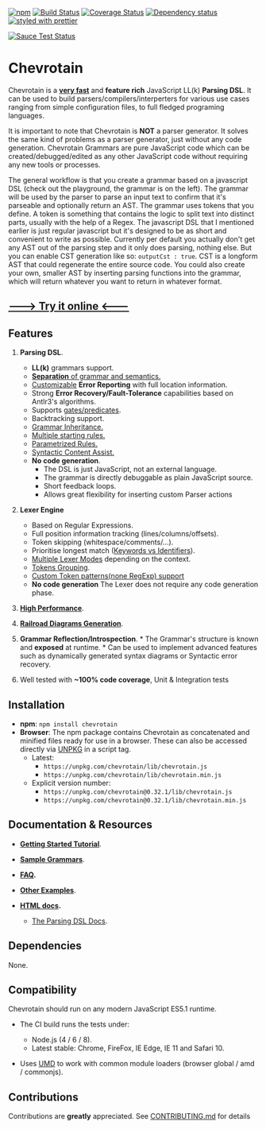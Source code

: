 [![npm](https://img.shields.io/npm/v/chevrotain.svg)](https://www.npmjs.com/package/chevrotain)
[![Build Status](https://travis-ci.org/SAP/chevrotain.svg?branch=master)](https://travis-ci.org/SAP/chevrotain)
[![Coverage Status](https://coveralls.io/repos/SAP/chevrotain/badge.svg?branch=master)](https://coveralls.io/r/SAP/chevrotain?branch=master)
[![Dependency status](https://img.shields.io/david/SAP/chevrotain.svg)](https://david-dm.org/SAP/chevrotain)
[![styled with prettier](https://img.shields.io/badge/styled_with-prettier-ff69b4.svg)](https://github.com/prettier/prettier)

[![Sauce Test Status](https://saucelabs.com/browser-matrix/shahars.svg)](https://saucelabs.com/u/shahars)


# Chevrotain

Chevrotain is a [**very fast**][benchmark] and **feature rich** JavaScript LL(k) **Parsing DSL**.
It can be used to build parsers/compilers/interperters for various use cases ranging from simple configuration files, 
to full fledged programing languages.

It is important to note that Chevrotain is **NOT** a parser generator. It solves the same kind of problems as a parser generator, just without any code generation. Chevrotain Grammars are pure JavaScript code which can be created/debugged/edited
as any other JavaScript code without requiring any new tools or processes.

The general workflow is that you create a grammar based on a javascript DSL (check out the playground, the grammar is on the left). The grammar will be used by the parser to parse an input text to confirm that it's parseable and optionally return an AST. 
The grammar uses tokens that you define. A token is something that contains the logic to split text into distinct parts, usually with the help of a  Regex. 
The javascript DSL that I mentioned earlier is just regular javascript but it's designed to be as short and convenient to write as possible.
Currently per default you actually don't get any AST out of the parsing step and it only does parsing, nothing else. But you can enable CST generation like so: `outputCst : true`. CST is a longform AST that could regenerate the entire source code. You could also create your own, smaller AST by inserting parsing functions into the grammar, which will return whatever you want to return in whatever format.



## [---> Try it online <---](http://sap.github.io/chevrotain/playground/)
## Features
  1. **Parsing DSL**.
      * **LL(k)** grammars support.  
      * [**Separation** of grammar and semantics.][separation]
      * [Customizable][custom_errors] **Error Reporting** with full location information. 
      * Strong **Error Recovery/Fault-Tolerance** capabilities based on Antlr3's algorithms.
      * Supports [gates/predicates][gates].
      * Backtracking support.
      * [Grammar Inheritance.][grammar_inheritance]
      * [Multiple starting rules.][starting_rules]
      * [Parametrized Rules.][parametrized_rules]
      * [Syntactic Content Assist.][content assist]
      * **No code generation**.
        * The DSL is just JavaScript, not an external language.
        * The grammar is directly debuggable as plain JavaScript source.
        * Short feedback loops.
        * Allows great flexibility for inserting custom Parser actions 
   
  2.  **Lexer Engine** 
      * Based on Regular Expressions.
      * Full position information tracking (lines/columns/offsets).
      * Token skipping (whitespace/comments/...).
      * Prioritise longest match ([Keywords vs Identifiers][keywords_vs_idents]).
      * [Multiple Lexer Modes][lexer_modes] depending on the context.
      * [Tokens Grouping][lexer_groups].
      * [Custom Token patterns(none RegExp) support](docs/custom_token_patterns.md)
      * **No code generation** The Lexer does not require any code generation phase. 

  3. [**High Performance**][benchmark].
  
  4. [**Railroad Diagrams Generation**](https://github.com/SAP/chevrotain/tree/master/diagrams).

  5. **Grammar Reflection/Introspection**.
    * The Grammar's structure is known and **exposed** at runtime.
    * Can be used to implement advanced features such as dynamically generated syntax diagrams or Syntactic error recovery.
  
  6. Well tested with **~100% code coverage**, Unit & Integration tests
   
## Installation
* **npm**: ```npm install chevrotain```
* **Browser**:
  The npm package contains Chevrotain as concatenated and minified files ready for use in a browser.
  These can also be accessed directly via [UNPKG](https://unpkg.com/) in a script tag.
  - Latest:
    * ```https://unpkg.com/chevrotain/lib/chevrotain.js```
    * ```https://unpkg.com/chevrotain/lib/chevrotain.min.js``` 
  - Explicit version number:
    * ```https://unpkg.com/chevrotain@0.32.1/lib/chevrotain.js```
    * ```https://unpkg.com/chevrotain@0.32.1/lib/chevrotain.min.js```


## Documentation & Resources

* **[Getting Started Tutorial](https://github.com/SAP/chevrotain/blob/master/docs/tutorial/)**.

* **[Sample Grammars](https://github.com/SAP/chevrotain/blob/master/examples/grammars)**.

* **[FAQ](docs/faq.md).**
 
* **[Other Examples](https://github.com/SAP/chevrotain/blob/master/examples)**.

* **[HTML docs](http://sap.github.io/chevrotain/documentation).**
   * [The Parsing DSL Docs](http://sap.github.io/chevrotain/documentation/0_32_1/classes/_chevrotain_d_.parser.html#at_least_one).
   
   
## Dependencies
None.


## Compatibility
Chevrotain should run on any modern JavaScript ES5.1 runtime. 
* The CI build runs the tests under: 
  * Node.js (4 / 6 / 8).
  * Latest stable: Chrome, FireFox, IE Edge, IE 11 and Safari 10.
  
* Uses [UMD](https://github.com/umdjs/umd) to work with common module loaders (browser global / amd / commonjs).
  
  
## Contributions
Contributions are **greatly** appreciated.
See [CONTRIBUTING.md](./CONTRIBUTING.md) for details
  

[benchmark]: http://sap.github.io/chevrotain/performance/
[lexer_modes]: https://github.com/SAP/chevrotain/blob/master/examples/lexer/multi_mode_lexer/multi_mode_lexer.js
[lexer_groups]: https://github.com/SAP/chevrotain/blob/master/examples/lexer/token_groups/token_groups.js
[keywords_vs_idents]: https://github.com/SAP/Chevrotain/blob/master/examples/lexer/keywords_vs_identifiers/keywords_vs_identifiers.js
[gates]: https://github.com/SAP/chevrotain/blob/master/examples/parser/predicate_lookahead/predicate_lookahead.js
[grammar_inheritance]: https://github.com/SAP/chevrotain/blob/master/examples/parser/versioning/versioning.js
[starting_rules]: https://github.com/SAP/chevrotain/blob/master/examples/parser/multi_start_rules/multi_start_rules.js
[parametrized_rules]: https://github.com/SAP/chevrotain/blob/master/examples/parser/parametrized_rules/parametrized.js
[content assist]: https://github.com/SAP/chevrotain/blob/master/docs/syntactic_content_assist.md
[separation]: https://github.com/SAP/chevrotain/blob/master/examples/grammars/calculator/calculator_pure_grammar.js
[custom_errors]: https://github.com/SAP/chevrotain/blob/master/examples/parser/custom_errors/custom_errors.js
